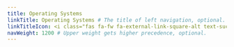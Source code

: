 ```yaml
---
title: Operating Systems
linkTitle: Operating Systems # The title of left navigation, optional.
linkTitleIcon: <i class="fas fa-fw fa-external-link-square-alt text-success"></i>  # The icon of the link title, optional.
navWeight: 1200 # Upper weight gets higher precedence, optional.
---
```

